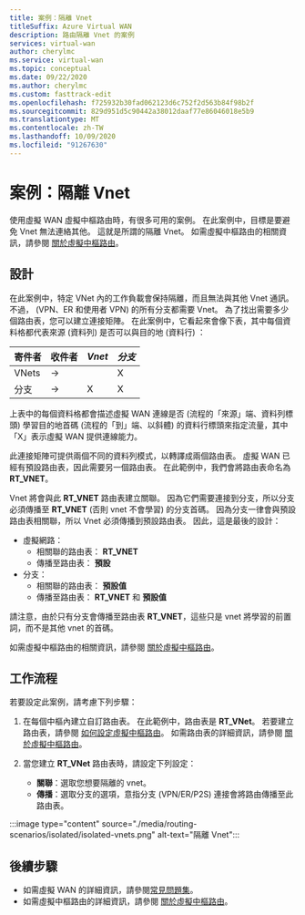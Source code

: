 ```yaml
---
title: 案例：隔離 Vnet
titleSuffix: Azure Virtual WAN
description: 路由隔離 Vnet 的案例
services: virtual-wan
author: cherylmc
ms.service: virtual-wan
ms.topic: conceptual
ms.date: 09/22/2020
ms.author: cherylmc
ms.custom: fasttrack-edit
ms.openlocfilehash: f725932b30fad062123d6c752f2d563b84f98b2f
ms.sourcegitcommit: 829d951d5c90442a38012daaf77e86046018e5b9
ms.translationtype: MT
ms.contentlocale: zh-TW
ms.lasthandoff: 10/09/2020
ms.locfileid: "91267630"
---
```

# <a name="scenario-isolating-vnets"></a>案例：隔離 Vnet

使用虛擬 WAN 虛擬中樞路由時，有很多可用的案例。 在此案例中，目標是要避免 Vnet 無法連絡其他。 這就是所謂的隔離 Vnet。 如需虛擬中樞路由的相關資訊，請參閱 [關於虛擬中樞路由](about-virtual-hub-routing.md)。

## <a name="design"></a><a name="design"></a>設計

在此案例中，特定 VNet 內的工作負載會保持隔離，而且無法與其他 Vnet 通訊。 不過， (VPN、ER 和使用者 VPN) 的所有分支都需要 Vnet。 為了找出需要多少個路由表，您可以建立連接矩陣。 在此案例中，它看起來會像下表，其中每個資料格都代表來源 (資料列) 是否可以與目的地 (資料行) ：

| 寄件者 |   收件者 |  *Vnet* | *分支* |
| -------------- | -------- | ---------- | ---|
| VNets     | &#8594;|           |     X    |
| 分支   | &#8594;|    X     |     X    |

上表中的每個資料格都會描述虛擬 WAN 連線是否 (流程的「來源」端、資料列標頭) 學習目的地首碼 (流程的「到」端、以斜體) 的資料行標頭來指定流量，其中「X」表示虛擬 WAN 提供連線能力。

此連接矩陣可提供兩個不同的資料列模式，以轉譯成兩個路由表。 虛擬 WAN 已經有預設路由表，因此需要另一個路由表。 在此範例中，我們會將路由表命名為 **RT_VNET**。

Vnet 將會與此 **RT_VNET** 路由表建立關聯。 因為它們需要連接到分支，所以分支必須傳播至 **RT_VNET** (否則 vnet 不會學習) 的分支首碼。 因為分支一律會與預設路由表相關聯，所以 Vnet 必須傳播到預設路由表。 因此，這是最後的設計：

* 虛擬網路：
  * 相關聯的路由表： **RT_VNET**
  * 傳播至路由表： **預設**
* 分支：
  * 相關聯的路由表： **預設值**
  * 傳播至路由表： **RT_VNET** 和 **預設值**

請注意，由於只有分支會傳播至路由表 **RT_VNET**，這些只是 vnet 將學習的前置詞，而不是其他 vnet 的首碼。

如需虛擬中樞路由的相關資訊，請參閱 [關於虛擬中樞路由](about-virtual-hub-routing.md)。

## <a name="workflow"></a><a name="workflow"></a>工作流程

若要設定此案例，請考慮下列步驟：

1. 在每個中樞內建立自訂路由表。 在此範例中，路由表是 **RT_VNet**。 若要建立路由表，請參閱 [如何設定虛擬中樞路由](how-to-virtual-hub-routing.md)。 如需路由表的詳細資訊，請參閱 [關於虛擬中樞路由](about-virtual-hub-routing.md)。
2. 當您建立 **RT_VNet** 路由表時，請設定下列設定：

   * **關聯**：選取您想要隔離的 vnet。
   * **傳播**：選取分支的選項，意指分支 (VPN/ER/P2S) 連接會將路由傳播至此路由表。

:::image type="content" source="./media/routing-scenarios/isolated/isolated-vnets.png" alt-text="隔離 Vnet":::

## <a name="next-steps"></a>後續步驟

* 如需虛擬 WAN 的詳細資訊，請參閱[常見問題集](virtual-wan-faq.md)。
* 如需虛擬中樞路由的詳細資訊，請參閱 [關於虛擬中樞路由](about-virtual-hub-routing.md)。
